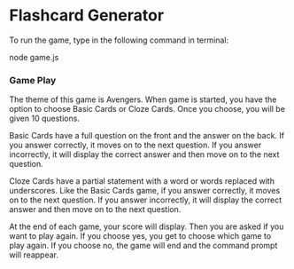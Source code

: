 # Flashcard Generator

To run the game, type in the following command in terminal:

node game.js

### Game Play

The theme of this game is Avengers. When game is started, you have the option to choose Basic Cards or Cloze Cards. Once you choose, you will be given 10 questions.

Basic Cards have a full question on the front and the answer on the back. If you answer correctly, it moves on to the next question. If you answer incorrectly, it will display the correct answer and then move on to the next question.

Cloze Cards have a partial statement with a word or words replaced with underscores. Like the Basic Cards game, if you answer correctly, it moves on to the next question. If you answer incorrectly, it will display the correct answer and then move on to the next question.

At the end of each game, your score will display. Then you are asked if you want to play again. If you choose yes, you get to choose which game to play again. If you choose no, the game will end and the command prompt will reappear.